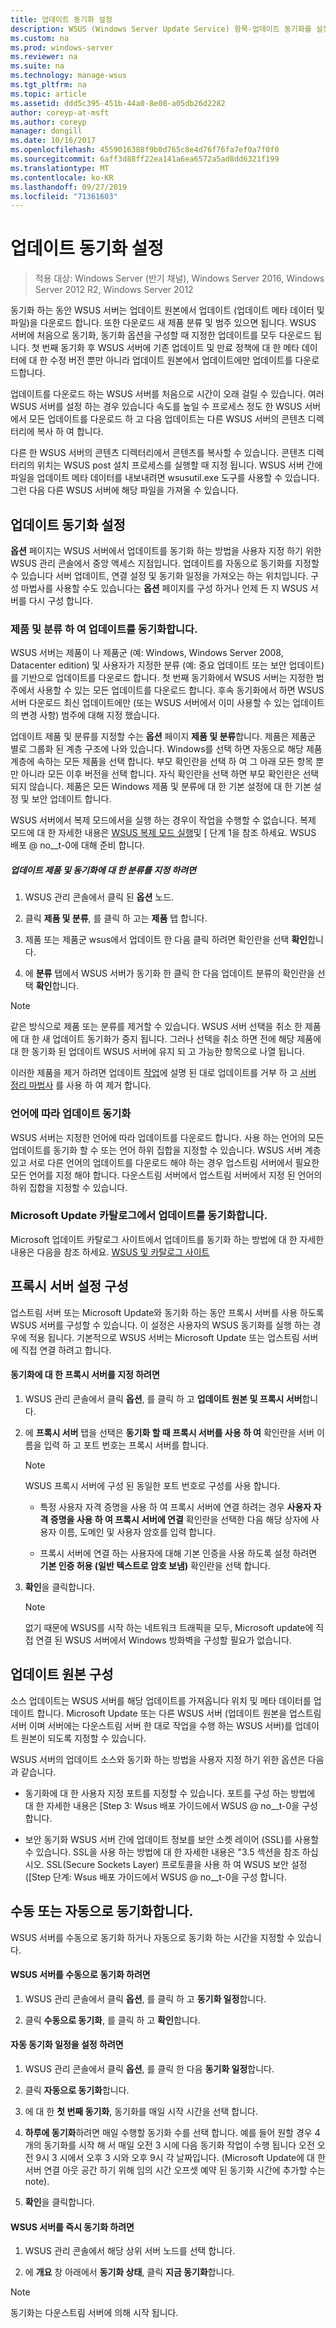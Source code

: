 ```yaml
---
title: 업데이트 동기화 설정
description: WSUS (Windows Server Update Service) 항목-업데이트 동기화를 설정 및 구성 하는 방법
ms.custom: na
ms.prod: windows-server
ms.reviewer: na
ms.suite: na
ms.technology: manage-wsus
ms.tgt_pltfrm: na
ms.topic: article
ms.assetid: ddd5c395-451b-44a0-8e08-a05db26d2282
author: coreyp-at-msft
ms.author: coreyp
manager: dongill
ms.date: 10/16/2017
ms.openlocfilehash: 4559016388f9b0d765c8e4d76f76fa7ef0a7f0f0
ms.sourcegitcommit: 6aff3d88ff22ea141a6ea6572a5ad8dd6321f199
ms.translationtype: MT
ms.contentlocale: ko-KR
ms.lasthandoff: 09/27/2019
ms.locfileid: "71361603"
---
```

# <a name="setting-up-update-synchronizations"></a>업데이트 동기화 설정

>적용 대상: Windows Server (반기 채널), Windows Server 2016, Windows Server 2012 R2, Windows Server 2012

동기화 하는 동안 WSUS 서버는 업데이트 원본에서 업데이트 (업데이트 메타 데이터 및 파일)을 다운로드 합니다. 또한 다운로드 새 제품 분류 및 범주 있으면 됩니다. WSUS 서버에 처음으로 동기화, 동기화 옵션을 구성할 때 지정한 업데이트를 모두 다운로드 됩니다. 첫 번째 동기화 후 WSUS 서버에 기존 업데이트 및 만료 정책에 대 한 메타 데이터에 대 한 수정 버전 뿐만 아니라 업데이트 원본에서 업데이트에만 업데이트를 다운로드합니다.

업데이트를 다운로드 하는 WSUS 서버를 처음으로 시간이 오래 걸릴 수 있습니다. 여러 WSUS 서버를 설정 하는 경우 있습니다 속도를 높일 수 프로세스 정도 한 WSUS 서버에서 모든 업데이트를 다운로드 하 고 다음 업데이트는 다른 WSUS 서버의 콘텐츠 디렉터리에 복사 하 여 합니다.

다른 한 WSUS 서버의 콘텐츠 디렉터리에서 콘텐츠를 복사할 수 있습니다. 콘텐츠 디렉터리의 위치는 WSUS post 설치 프로세스를 실행할 때 지정 됩니다. WSUS 서버 간에 파일을 업데이트 메타 데이터를 내보내려면 wsusutil.exe 도구를 사용할 수 있습니다. 그런 다음 다른 WSUS 서버에 해당 파일을 가져올 수 있습니다.

## <a name="setting-up-update-synchronizations"></a>업데이트 동기화 설정
**옵션** 페이지는 WSUS 서버에서 업데이트를 동기화 하는 방법을 사용자 지정 하기 위한 WSUS 관리 콘솔에서 중앙 액세스 지점입니다. 업데이트를 자동으로 동기화를 지정할 수 있습니다 서버 업데이트, 연결 설정 및 동기화 일정을 가져오는 하는 위치입니다. 구성 마법사를 사용할 수도 있습니다는 **옵션** 페이지를 구성 하거나 언제 든 지 WSUS 서버를 다시 구성 합니다.

### <a name="synchronizing-update-by-product-and-classification"></a>제품 및 분류 하 여 업데이트를 동기화합니다.
WSUS 서버는 제품이 나 제품군 (예: Windows, Windows Server 2008, Datacenter edition) 및 사용자가 지정한 분류 (예: 중요 업데이트 또는 보안 업데이트)를 기반으로 업데이트를 다운로드 합니다. 첫 번째 동기화에서 WSUS 서버는 지정한 범주에서 사용할 수 있는 모든 업데이트를 다운로드 합니다. 후속 동기화에서 하면 WSUS 서버 다운로드 최신 업데이트에만 (또는 WSUS 서버에서 이미 사용할 수 있는 업데이트의 변경 사항) 범주에 대해 지정 했습니다.

업데이트 제품 및 분류를 지정할 수는 **옵션** 페이지 **제품 및 분류**합니다. 제품은 제품군 별로 그룹화 된 계층 구조에 나와 있습니다. Windows를 선택 하면 자동으로 해당 제품 계층에 속하는 모든 제품을 선택 합니다. 부모 확인란을 선택 하 여 그 아래 모든 항목 뿐만 아니라 모든 이후 버전을 선택 합니다. 자식 확인란을 선택 하면 부모 확인란은 선택 되지 않습니다. 제품은 모든 Windows 제품 및 분류에 대 한 기본 설정에 대 한 기본 설정 및 보안 업데이트 합니다.

WSUS 서버에서 복제 모드에서을 실행 하는 경우이 작업을 수행할 수 없습니다. 복제 모드에 대 한 자세한 내용은 [WSUS 복제 모드 실행](running-wsus-replica-mode.md)및 [ 단계 1을 참조 하세요. WSUS 배포 @ no__t-0에 대해 준비 합니다.

##### <a name="to-specify-update-products-and-classifications-for-synchronization"></a>업데이트 제품 및 동기화에 대 한 분류를 지정 하려면

1.  WSUS 관리 콘솔에서 클릭 된 **옵션** 노드.

2.  클릭 **제품 및 분류**, 를 클릭 하 고는 **제품** 탭 합니다.

3.  제품 또는 제품군 wsus에서 업데이트 한 다음 클릭 하려면 확인란을 선택 **확인**합니다.

4.  에 **분류** 탭에서 WSUS 서버가 동기화 한 클릭 한 다음 업데이트 분류의 확인란을 선택 **확인**합니다.

> [!NOTE]
> 같은 방식으로 제품 또는 분류를 제거할 수 있습니다. WSUS 서버 선택을 취소 한 제품에 대 한 새 업데이트 동기화가 중지 됩니다. 그러나 선택을 취소 하면 전에 해당 제품에 대 한 동기화 된 업데이트 WSUS 서버에 유지 되 고 가능한 항목으로 나열 됩니다.
> 
> 이러한 제품을 제거 하려면 업데이트 [작업](updates-operations.md)에 설명 된 대로 업데이트를 거부 하 고 [서버 정리 마법사](the-server-cleanup-wizard.md) 를 사용 하 여 제거 합니다.

### <a name="synchronizing-updates-by-language"></a>언어에 따라 업데이트 동기화
WSUS 서버는 지정한 언어에 따라 업데이트를 다운로드 합니다. 사용 하는 언어의 모든 업데이트를 동기화 할 수 또는 언어 하위 집합을 지정할 수 있습니다. WSUS 서버 계층 있고 서로 다른 언어의 업데이트를 다운로드 해야 하는 경우 업스트림 서버에서 필요한 모든 언어를 지정 해야 합니다. 다운스트림 서버에서 업스트림 서버에서 지정 된 언어의 하위 집합을 지정할 수 있습니다.

### <a name="synchronizing-updates-from-the-microsoft-update-catalog"></a>Microsoft Update 카탈로그에서 업데이트를 동기화합니다.
Microsoft 업데이트 카탈로그 사이트에서 업데이트를 동기화 하는 방법에 대 한 자세한 내용은 다음을 참조 하세요. [WSUS 및 카탈로그 사이트](wsus-and-the-catalog-site.md)

## <a name="configuring-proxy-server-settings"></a>프록시 서버 설정 구성
업스트림 서버 또는 Microsoft Update와 동기화 하는 동안 프록시 서버를 사용 하도록 WSUS 서버를 구성할 수 있습니다. 이 설정은 사용자의 WSUS 동기화를 실행 하는 경우에 적용 됩니다. 기본적으로 WSUS 서버는 Microsoft Update 또는 업스트림 서버에 직접 연결 하려고 합니다.

#### <a name="to-specify-a-proxy-server-for-synchronization"></a>동기화에 대 한 프록시 서버를 지정 하려면

1.  WSUS 관리 콘솔에서 클릭 **옵션**, 를 클릭 하 고 **업데이트 원본 및 프록시 서버**합니다.

2.  에 **프록시 서버** 탭을 선택은 **동기화 할 때 프록시 서버를 사용 하 여** 확인란을 서버 이름을 입력 하 고 포트 번호는 프록시 서버를 합니다.

    > [!NOTE]
    > WSUS 프록시 서버에 구성 된 동일한 포트 번호로 구성를 사용 합니다.

    -   특정 사용자 자격 증명을 사용 하 여 프록시 서버에 연결 하려는 경우 **사용자 자격 증명을 사용 하 여 프록시 서버에 연결** 확인란을 선택한 다음 해당 상자에 사용자 이름, 도메인 및 사용자 암호를 입력 합니다.

    -   프록시 서버에 연결 하는 사용자에 대해 기본 인증을 사용 하도록 설정 하려면 **기본 인증 허용 (일반 텍스트로 암호 보냄)** 확인란을 선택 합니다.

3.  **확인**을 클릭합니다.

    > [!NOTE]
    > 없기 때문에 WSUS를 시작 하는 네트워크 트래픽을 모두, Microsoft update에 직접 연결 된 WSUS 서버에서 Windows 방화벽을 구성할 필요가 없습니다.

## <a name="configuring-the-update-source"></a>업데이트 원본 구성
소스 업데이트는 WSUS 서버를 해당 업데이트를 가져옵니다 위치 및 메타 데이터를 업데이트 합니다. Microsoft Update 또는 다른 WSUS 서버 (업데이트 원본을 업스트림 서버 이며 서버에는 다운스트림 서버 한 대로 작업을 수행 하는 WSUS 서버)를 업데이트 원본이 되도록 지정할 수 있습니다.

WSUS 서버의 업데이트 소스와 동기화 하는 방법을 사용자 지정 하기 위한 옵션은 다음과 같습니다.

-   동기화에 대 한 사용자 지정 포트를 지정할 수 있습니다. 포트를 구성 하는 방법에 대 한 자세한 내용은 [Step 3: Wsus 배포 가이드에서 WSUS @ no__t-0을 구성 합니다.

-   보안 동기화 WSUS 서버 간에 업데이트 정보를 보안 소켓 레이어 (SSL)를 사용할 수 있습니다. SSL을 사용 하는 방법에 대 한 자세한 내용은 "3.5 섹션을 참조 하십시오. SSL(Secure Sockets Layer) 프로토콜을 사용 하 여 WSUS 보안 설정 ([Step 단계: Wsus 배포 가이드에서 WSUS @ no__t-0을 구성 합니다.

## <a name="synchronizing-manually-or-automatically"></a>수동 또는 자동으로 동기화합니다.
WSUS 서버를 수동으로 동기화 하거나 자동으로 동기화 하는 시간을 지정할 수 있습니다.

#### <a name="to-manually-synchronize-the-wsus-server"></a>WSUS 서버를 수동으로 동기화 하려면

1.  WSUS 관리 콘솔에서 클릭 **옵션**, 를 클릭 하 고 **동기화 일정**합니다.

2.  클릭 **수동으로 동기화**, 를 클릭 하 고 **확인**합니다.

#### <a name="to-set-up-an-automatic-synchronization-schedule"></a>자동 동기화 일정을 설정 하려면

1.  WSUS 관리 콘솔에서 클릭 **옵션**, 를 클릭 한 다음 **동기화 일정**합니다.

2.  클릭 **자동으로 동기화**합니다.

3.  에 대 한 **첫 번째 동기화**, 동기화를 매일 시작 시간을 선택 합니다.

4.  **하루에 동기화**하려면 매일 수행할 동기화 수를 선택 합니다. 예를 들어 원할 경우 4 개의 동기화를 시작 해 서 매일 오전 3 시에 다음 동기화 작업이 수행 됩니다 오전 오전 9시 3 시에서 오후 3 시와 오후 9시 각 날짜입니다. (Microsoft Update에 대 한 서버 연결 아웃 공간 하기 위해 임의 시간 오프셋 예약 된 동기화 시간에 추가할 수는 note).

5.  **확인**을 클릭합니다.

#### <a name="to-synchronize-your-wsus-server-immediately"></a>WSUS 서버를 즉시 동기화 하려면

1.  WSUS 관리 콘솔에서 해당 상위 서버 노드를 선택 합니다.

2.  에 **개요** 창 아래에서 **동기화 상태**, 클릭 **지금 동기화**합니다.

> [!NOTE]
> 동기화는 다운스트림 서버에 의해 시작 됩니다.
